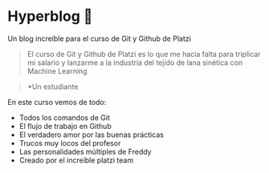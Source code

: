 # Hyperblog :green_heart:
Un blog increíble para el curso de Git y Github de Platzi
>El curso de Git y Github de Platzi es lo que me hacia falta para triplicar mi salario y lanzarme a la industria del tejido de lana sinética con Machine Learning

> *Un estudiante

En este curso vemos de todo:
* Todos los comandos de Git
* El flujo de trabajo en Github
* El verdadero amor por las buenas prácticas
* Trucos muy locos del profesor
* Las personalidades múltiples de Freddy
* Creado por el increible platzi team